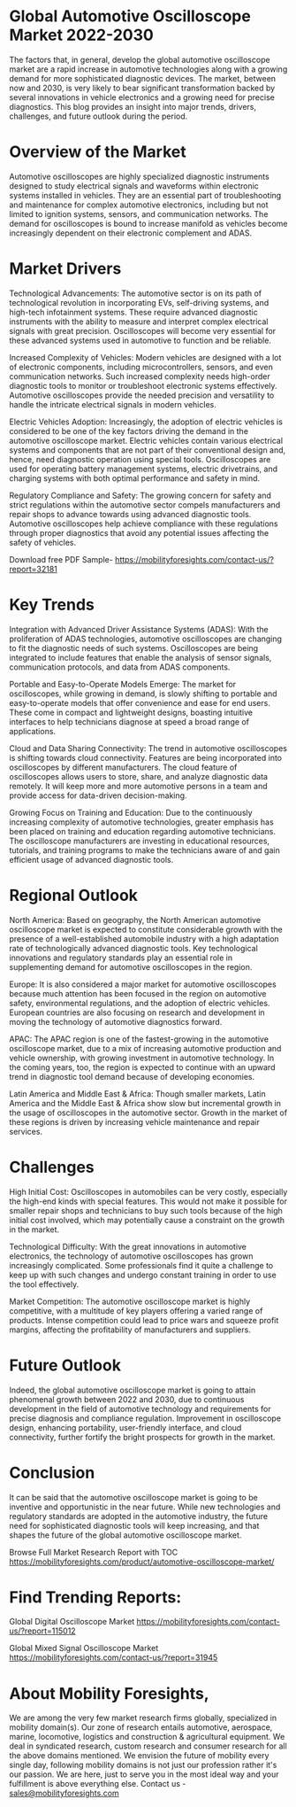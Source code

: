 # Global Automotive Oscilloscope Market 2022-2030

The factors that, in general, develop the global automotive oscilloscope market are a rapid increase in automotive technologies along with a growing demand for more sophisticated diagnostic devices. The market, between now and 2030, is very likely to bear significant transformation backed by several innovations in vehicle electronics and a growing need for precise diagnostics. This blog provides an insight into major trends, drivers, challenges, and future outlook during the period.

# Overview of the Market

Automotive oscilloscopes are highly specialized diagnostic instruments designed to study electrical signals and waveforms within electronic systems installed in vehicles. They are an essential part of troubleshooting and maintenance for complex automotive electronics, including but not limited to ignition systems, sensors, and communication networks. The demand for oscilloscopes is bound to increase manifold as vehicles become increasingly dependent on their electronic complement and ADAS.

# Market Drivers

Technological Advancements: The automotive sector is on its path of technological revolution in incorporating EVs, self-driving systems, and high-tech infotainment systems. These require advanced diagnostic instruments with the ability to measure and interpret complex electrical signals with great precision. Oscilloscopes will become very essential for these advanced systems used in automotive to function and be reliable.

Increased Complexity of Vehicles: Modern vehicles are designed with a lot of electronic components, including microcontrollers, sensors, and even communication networks. Such increased complexity needs high-order diagnostic tools to monitor or troubleshoot electronic systems effectively. Automotive oscilloscopes provide the needed precision and versatility to handle the intricate electrical signals in modern vehicles.

Electric Vehicles Adoption: Increasingly, the adoption of electric vehicles is considered to be one of the key factors driving the demand in the automotive oscilloscope market. Electric vehicles contain various electrical systems and components that are not part of their conventional design and, hence, need diagnostic operation using special tools. Oscilloscopes are used for operating battery management systems, electric drivetrains, and charging systems with both optimal performance and safety in mind.

Regulatory Compliance and Safety: The growing concern for safety and strict regulations within the automotive sector compels manufacturers and repair shops to advance towards using advanced diagnostic tools. Automotive oscilloscopes help achieve compliance with these regulations through proper diagnostics that avoid any potential issues affecting the safety of vehicles.

Download free PDF Sample- https://mobilityforesights.com/contact-us/?report=32181

# Key Trends

Integration with Advanced Driver Assistance Systems (ADAS): With the proliferation of ADAS technologies, automotive oscilloscopes are changing to fit the diagnostic needs of such systems. Oscilloscopes are being integrated to include features that enable the analysis of sensor signals, communication protocols, and data from ADAS components.

Portable and Easy-to-Operate Models Emerge: The market for oscilloscopes, while growing in demand, is slowly shifting to portable and easy-to-operate models that offer convenience and ease for end users. These come in compact and lightweight designs, boasting intuitive interfaces to help technicians diagnose at speed a broad range of applications.

Cloud and Data Sharing Connectivity: The trend in automotive oscilloscopes is shifting towards cloud connectivity. Features are being incorporated into oscilloscopes by different manufacturers. The cloud feature of oscilloscopes allows users to store, share, and analyze diagnostic data remotely. It will keep more and more automotive persons in a team and provide access for data-driven decision-making.

Growing Focus on Training and Education: Due to the continuously increasing complexity of automotive technologies, greater emphasis has been placed on training and education regarding automotive technicians. The oscilloscope manufacturers are investing in educational resources, tutorials, and training programs to make the technicians aware of and gain efficient usage of advanced diagnostic tools.

# Regional Outlook

North America: Based on geography, the North American automotive oscilloscope market is expected to constitute considerable growth with the presence of a well-established automobile industry with a high adaptation rate of technologically advanced diagnostic tools. Key technological innovations and regulatory standards play an essential role in supplementing demand for automotive oscilloscopes in the region.

Europe: It is also considered a major market for automotive oscilloscopes because much attention has been focused in the region on automotive safety, environmental regulations, and the adoption of electric vehicles. European countries are also focusing on research and development in moving the technology of automotive diagnostics forward.

APAC: The APAC region is one of the fastest-growing in the automotive oscilloscope market, due to a mix of increasing automotive production and vehicle ownership, with growing investment in automotive technology. In the coming years, too, the region is expected to continue with an upward trend in diagnostic tool demand because of developing economies.

Latin America and Middle East & Africa: Though smaller markets, Latin America and the Middle East & Africa show slow but incremental growth in the usage of oscilloscopes in the automotive sector. Growth in the market of these regions is driven by increasing vehicle maintenance and repair services.

# Challenges

High Initial Cost: Oscilloscopes in automobiles can be very costly, especially the high-end kinds with special features. This would not make it possible for smaller repair shops and technicians to buy such tools because of the high initial cost involved, which may potentially cause a constraint on the growth in the market.

Technological Difficulty: With the great innovations in automotive electronics, the technology of automotive oscilloscopes has grown increasingly complicated. Some professionals find it quite a challenge to keep up with such changes and undergo constant training in order to use the tool effectively.

Market Competition: The automotive oscilloscope market is highly competitive, with a multitude of key players offering a varied range of products. Intense competition could lead to price wars and squeeze profit margins, affecting the profitability of manufacturers and suppliers.

# Future Outlook

Indeed, the global automotive oscilloscope market is going to attain phenomenal growth between 2022 and 2030, due to continuous development in the field of automotive technology and requirements for precise diagnosis and compliance regulation. Improvement in oscilloscope design, enhancing portability, user-friendly interface, and cloud connectivity, further fortify the bright prospects for growth in the market.

# Conclusion

It can be said that the automotive oscilloscope market is going to be inventive and opportunistic in the near future. While new technologies and regulatory standards are adopted in the automotive industry, the future need for sophisticated diagnostic tools will keep increasing, and that shapes the future of the global automotive oscilloscope market.

Browse Full Market Research Report with TOC https://mobilityforesights.com/product/automotive-oscilloscope-market/

# Find Trending Reports:

Global Digital Oscilloscope Market https://mobilityforesights.com/contact-us/?report=115012

Global Mixed Signal Oscilloscope Market https://mobilityforesights.com/contact-us/?report=31945


# About Mobility Foresights,
We are among the very few market research firms globally, specialized in mobility domain(s). Our zone of research entails automotive, aerospace, marine, locomotive, logistics and construction & agricultural equipment. We deal in syndicated research, custom research and consumer research for all the above domains mentioned.
We envision the future of mobility every single day, following mobility domains is not just our profession rather it's our passion. We are here, just to serve you in the most ideal way and your fulfillment is above everything else. Contact us -  sales@mobilityforesights.com
